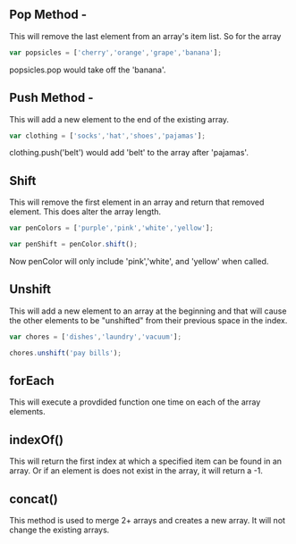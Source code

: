 ## Pop Method -
This will remove the last element from an array's item list. So for the array
  ```js
  var popsicles = ['cherry','orange','grape','banana'];

  ```
  popsicles.pop would take off the 'banana'.

## Push Method -
  This will add a new element to the end of the existing array.
  ```js
  var clothing = ['socks','hat','shoes','pajamas'];
  ```
  clothing.push('belt') would add 'belt' to the array after 'pajamas'.

## Shift
  This will remove the first element in an array and return that removed element.
  This does alter the array length.
  ```js
  var penColors = ['purple','pink','white','yellow'];

  var penShift = penColor.shift();

```
  Now penColor will only include 'pink','white', and 'yellow' when called.

## Unshift
  This will add a new element to an array at the beginning and that will cause the other elements to be "unshifted" from their previous space in the index.

  ```js
  var chores = ['dishes','laundry','vacuum'];

  chores.unshift('pay bills');
```

## forEach
This will execute a provdided function one time on each of the array elements.

## indexOf()
  This will return the first index at which a specified item can be found in an array. Or if an element is does not exist in the array, it will return a -1.

## concat()
  This method is used to merge 2+ arrays and creates a new array. It will not change the existing arrays.
